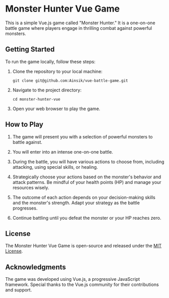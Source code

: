 # Monster Hunter Vue Game

This is a simple Vue.js game called "Monster Hunter." It is a one-on-one battle game where players engage in thrilling combat against powerful monsters.

## Getting Started

To run the game locally, follow these steps:

1. Clone the repository to your local machine:  
   ```
   git clone git@github.com:Ainsik/vue-battle-game.git
   ```

2. Navigate to the project directory:  
   ```
   cd monster-hunter-vue
   ```

3. Open your web browser to play the game.

## How to Play

1. The game will present you with a selection of powerful monsters to battle against.

2. You will enter into an intense one-on-one battle.

3. During the battle, you will have various actions to choose from, including attacking, using special skills, or healing.

4. Strategically choose your actions based on the monster's behavior and attack patterns. Be mindful of your health points (HP) and manage your resources wisely.

5. The outcome of each action depends on your decision-making skills and the monster's strength. Adapt your strategy as the battle progresses.

6. Continue battling until you defeat the monster or your HP reaches zero.

## License

The Monster Hunter Vue Game is open-source and released under the [MIT License](https://opensource.org/licenses/MIT).

## Acknowledgments

The game was developed using Vue.js, a progressive JavaScript framework. Special thanks to the Vue.js community for their contributions and support.
